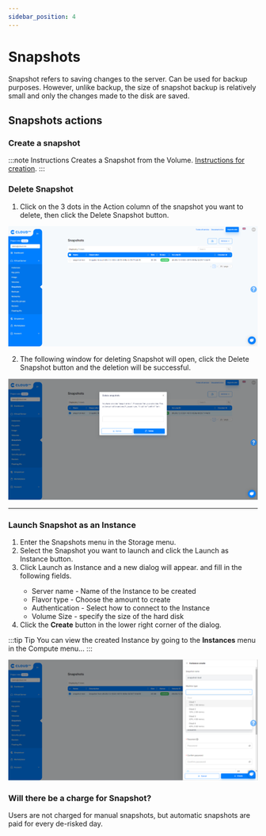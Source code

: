 ```yaml
---
sidebar_position: 4
---
```


# Snapshots

Snapshot refers to saving changes to the server. Can be used for backup purposes. However, unlike backup, the size of snapshot backup is relatively small and only the changes made to the disk are saved.

## Snapshots actions

### Create a snapshot

:::note Instructions
Creates a Snapshot from the Volume. <a href='./volume#виртуал-дискийн-хуулбарыг-хадгалах-snapshot'>Instructions for creation</a>.
:::

### Delete Snapshot

<ol>
    <li>Click on the 3 dots in the Action column of the snapshot you want to delete, then click the Delete Snapshot button.</li>
</ol>

  ![en-Snapshot-1](./img/snapshot/en-Snapshot-1.png)

<ol start='2'>
    <li>The following window for deleting Snapshot will open, click the Delete Snapshot button and the deletion will be successful.
</li>
</ol>

  ![en-Snapshot-2](./img/snapshot/en-Snapshot-2.png)

<hr></hr>

### Launch Snapshot as an Instance

<ol>
    <li>Enter the Snapshots menu in the Storage menu.</li>
    <li>Select the Snapshot you want to launch and click the Launch as Instance button.</li>
    <li>Click Launch as Instance and a new dialog will appear. and fill in the following fields.</li>
    <ul>
        <li>Server name - Name of the Instance to be created</li>
        <li>Flavor type - Choose the amount to create</li>
        <li>Authentication - Select how to connect to the Instance</li>
        <li>Volume Size - specify the size of the hard disk</li>
    </ul>
    <li>Click the <b>Create</b> button in the lower right corner of the dialog.</li>
</ol>

:::tip Tip
You can view the created Instance by going to the **Instances** menu in the Compute menu...
:::

  ![en-Snapshot-3](./img/snapshot/en-Snapshot-3.png)

### Will there be a charge for Snapshot?
Users are not charged for manual snapshots, but automatic snapshots are paid for every de-risked day.

